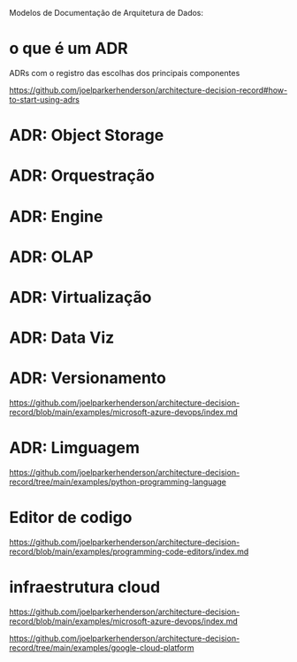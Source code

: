Modelos de Documentação de Arquitetura de Dados: 

# o que é um ADR
ADRs com o registro das escolhas dos principais componentes

https://github.com/joelparkerhenderson/architecture-decision-record#how-to-start-using-adrs

# ADR: Object Storage

# ADR: Orquestração

# ADR: Engine

# ADR: OLAP

# ADR: Virtualização

# ADR: Data Viz

# ADR: Versionamento
https://github.com/joelparkerhenderson/architecture-decision-record/blob/main/examples/microsoft-azure-devops/index.md

# ADR: Limguagem
https://github.com/joelparkerhenderson/architecture-decision-record/tree/main/examples/python-programming-language

# Editor de codigo
https://github.com/joelparkerhenderson/architecture-decision-record/blob/main/examples/programming-code-editors/index.md

# infraestrutura cloud
https://github.com/joelparkerhenderson/architecture-decision-record/blob/main/examples/microsoft-azure-devops/index.md

https://github.com/joelparkerhenderson/architecture-decision-record/tree/main/examples/google-cloud-platform